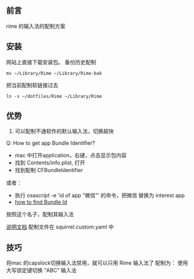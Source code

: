 ## 前言
rime 的输入法的配制方案


## 安装
网站上直接下载安装包。
备份历史配制

```
mv ~/Library/Rime ~/Library/Rime-bak
```

把当前配制软链接过去

```
ln -s ~/dotfiles/Rime ~/Library/Rime
```

## 优势

1. 可以配制不通软件的默认输入法，切换超快

Q: How to get app Bundle Identifier?
- mac 中打开application，右键，点击显示包内容
- 找到 Contents/info.plist, 打开
- 找到配制 CFBundleIdentifier

或者：
- 执行 osascript -e 'id of app "微信"' 的命令，把微信 替换为 interest app
- [how to find Bundle Id](https://simplemdm.com/blog/how-to-find-the-bundle-id-for-an-application/)

按照这个名子，配制其输入法

[说明文档](https://github.com/rime/home/wiki/CustomizationGuide#%E4%B8%80%E4%BE%8B%E5%AE%9A%E8%A3%BD%E5%B0%8F%E7%8B%BC%E6%AF%AB%E9%85%8D%E8%89%B2%E6%96%B9%E6%A1%88)
配制文件在 squirrel.custom.yaml 中

## 技巧
将mac 的capslock切换输入法禁用，就可以只用 Rime 输入法了
配制为：
  使用大写锁定键切换 “ABC” 输入法
